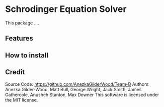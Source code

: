 # Schrodinger Equation Solver

This package ....

Features
---------

How to install
---------------


Credit
------
Source Code: https://github.com/AnezkaGilderWood/Team-B
Authors: Anezka Gilder-Wood, Matt Bull, George Wright, Jack Smith, James Gathercole, Anusheh Stanton, Max Downer
This software is licensed under the MIT license.
